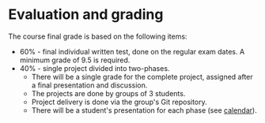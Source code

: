 # Evaluation and grading

The course final grade is based on the following items:
* 60% - final individual written test, done on the regular exam dates. A minimum grade of 9.5 is required.
* 40% - single project divided into two-phases. 
  * There will be a single grade for the complete project, assigned after a final presentation and discussion.
  * The projects are done by groups of 3 students.
  * Project delivery is done via the group's Git repository.
  * There will be a student's presentation for each phase (see [calendar](calendar.md)).